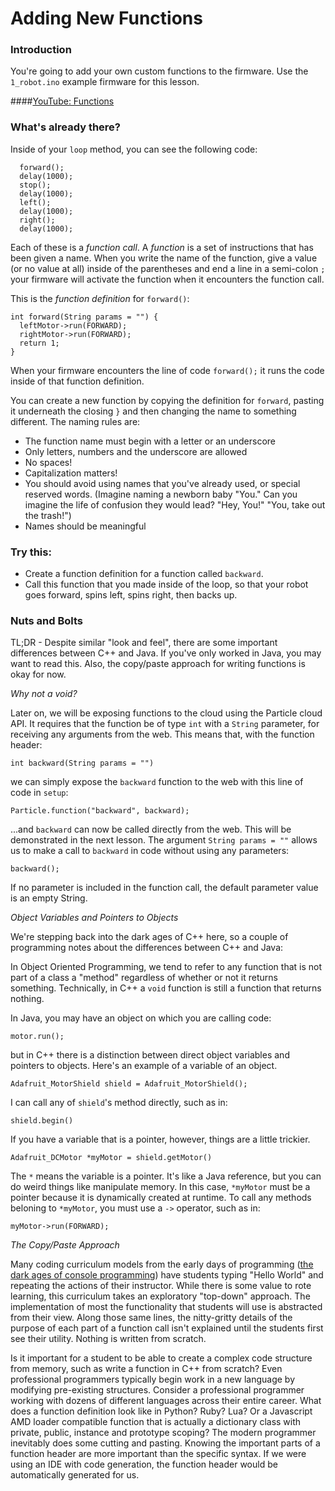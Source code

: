 # Adding New Functions

### Introduction

You're going to add your own custom functions to the firmware. Use the `1_robot.ino` example firmware for this lesson.

####[YouTube: Functions](https://youtu.be/WyGnx9MCQ8E?list=PL6EGewlWkUIBzgkgeVXeXmx9rVw0wkJYB)

### What's already there?

Inside of your `loop` method, you can see the following code:

```
  forward();
  delay(1000);
  stop();
  delay(1000);
  left();
  delay(1000);
  right();
  delay(1000);
```

Each of these is a _function call_. A _function_ is a set of instructions that has been given a name. When you write the name of the function, give a value (or no value at all) inside of the parentheses and end a line in a semi-colon `;` your firmware will activate the function when it encounters the function call. 

This is the _function definition_ for `forward()`:

```
int forward(String params = "") {
  leftMotor->run(FORWARD);
  rightMotor->run(FORWARD);
  return 1;
}
```

When your firmware encounters the line of code `forward();` it runs the code inside of that function definition.

You can create a new function by copying the definition for `forward`, pasting it underneath the closing `}` and then changing the name to something different. The naming rules are:

- The function name must begin with a letter or an underscore
- Only letters, numbers and the underscore are allowed
- No spaces!
- Capitalization matters!
- You should avoid using names that you've already used, or special reserved words. (Imagine naming a newborn baby "You." Can you imagine the life of confusion they would lead? "Hey, You!" "You, take out the trash!")
- Names should be meaningful

### Try this:

- Create a function definition for a function called `backward`.
- Call this function that you made inside of the loop, so that your robot goes forward, spins left, spins right, then backs up.

### Nuts and Bolts

TL;DR - Despite similar "look and feel", there are some important differences between C++ and Java. If you've only worked in Java, you may want to read this. Also, the copy/paste approach for writing functions is okay for now.

_*Why not a void?*_

Later on, we will be exposing functions to the cloud using the Particle cloud API. It requires that the function be of type `int` with a `String` parameter, for receiving any arguments from the web. This means that, with the function header:

```
int backward(String params = "")
```

we can simply expose the `backward` function to the web with this line of code in `setup`:

```
Particle.function("backward", backward);
``` 

...and `backward` can now be called directly from the web. This will be demonstrated in the next lesson. The argument `String params = ""` allows us to make a call to `backward` in code without using any parameters: 

```
backward();
```

 If no parameter is included in the function call, the default parameter value is an empty String.

_*Object Variables and Pointers to Objects*_

We're stepping back into the dark ages of C++ here, so a couple of programming notes about the differences between C++ and Java:

In Object Oriented Programming, we tend to refer to any function that is not part of a class a "method" regardless of whether or not it returns something. Technically, in C++ a `void` function is still a function that returns nothing.

In Java, you may have an object on which you are calling code:
 
```
motor.run();
```
  
but in C++ there is a distinction between direct object variables and pointers to objects. Here's an example of a variable of an object.

```
Adafruit_MotorShield shield = Adafruit_MotorShield();
```

I can call any of ```shield```'s method directly, such as in:

```
shield.begin()
```

If you have a variable that is a pointer, however, things are a little trickier.

```
Adafruit_DCMotor *myMotor = shield.getMotor()
```

The `*` means the variable is a pointer. It's like a Java reference, but you can do weird things like manipulate memory. In this case, `*myMotor` must be a pointer because it is dynamically created at runtime. To call any methods beloning to `*myMotor`, you must use a `->` operator, such as in:

```
myMotor->run(FORWARD);
```

_*The Copy/Paste Approach*_

Many coding curriculum models from the early days of programming ([the dark ages of console programming](https://historysshadow.files.wordpress.com/2014/05/dark-ages.jpg)) have students typing "Hello World" and repeating the actions of their instructor. While there is some value to rote learning, this curriculum takes an exploratory "top-down" approach. The implementation of most the functionality that students will use is abstracted from their view. Along those same lines, the nitty-gritty details of the purpose of each part of a function call isn't explained until the students first see their utility. Nothing is written from scratch.

Is it important for a student to be able to create a complex code structure from memory, such as write a function in C++ from scratch? Even professional programmers typically begin work in a new language by modifying pre-existing structures. Consider a professional programmer working with dozens of different languages across their entire career. What does a function definition look like in Python? Ruby? Lua? Or a Javascript AMD loader compatible function that is actually a dictionary class with private, public, instance and prototype scoping? The modern programmer inevitably does some cutting and pasting. Knowing the important parts of a function header are more important than the specific syntax. If we were using an IDE with code generation, the function header would be automatically generated for us.